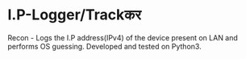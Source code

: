 # I.P-Logger/Trackकर
Recon - Logs the I.P address(IPv4) of the device present on LAN and performs OS guessing.
Developed and tested on Python3.
